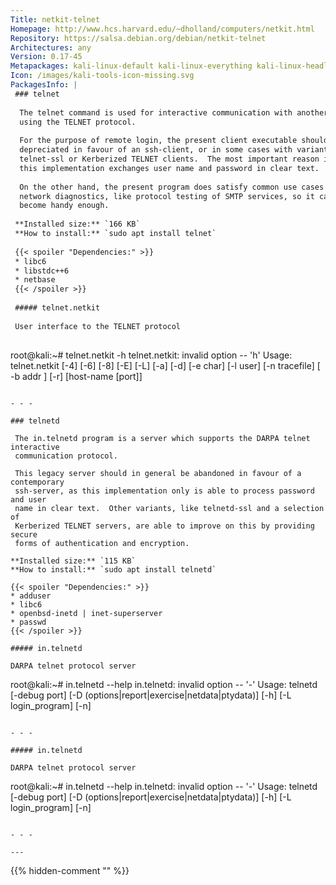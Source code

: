 ```yaml
---
Title: netkit-telnet
Homepage: http://www.hcs.harvard.edu/~dholland/computers/netkit.html
Repository: https://salsa.debian.org/debian/netkit-telnet
Architectures: any
Version: 0.17-45
Metapackages: kali-linux-default kali-linux-everything kali-linux-headless kali-linux-large 
Icon: /images/kali-tools-icon-missing.svg
PackagesInfo: |
 ### telnet
 
  The telnet command is used for interactive communication with another host
  using the TELNET protocol.
   
  For the purpose of remote login, the present client executable should be
  depreciated in favour of an ssh-client, or in some cases with variants like
  telnet-ssl or Kerberized TELNET clients.  The most important reason is that
  this implementation exchanges user name and password in clear text.
   
  On the other hand, the present program does satisfy common use cases of
  network diagnostics, like protocol testing of SMTP services, so it can
  become handy enough.
 
 **Installed size:** `166 KB`  
 **How to install:** `sudo apt install telnet`  
 
 {{< spoiler "Dependencies:" >}}
 * libc6 
 * libstdc++6 
 * netbase
 {{< /spoiler >}}
 
 ##### telnet.netkit
 
 User interface to the TELNET protocol
 
 ```
 root@kali:~# telnet.netkit -h
 telnet.netkit: invalid option -- 'h'
 Usage: telnet.netkit [-4] [-6] [-8] [-E] [-L] [-a] [-d] [-e char] [-l user]
 	[-n tracefile] [ -b addr ] [-r] [host-name [port]]
 ```
 
 - - -
 
 ### telnetd
 
  The in.telnetd program is a server which supports the DARPA telnet interactive
  communication protocol.
   
  This legacy server should in general be abandoned in favour of a contemporary
  ssh-server, as this implementation only is able to process password and user
  name in clear text.  Other variants, like telnetd-ssl and a selection of
  Kerberized TELNET servers, are able to improve on this by providing secure
  forms of authentication and encryption.
 
 **Installed size:** `115 KB`  
 **How to install:** `sudo apt install telnetd`  
 
 {{< spoiler "Dependencies:" >}}
 * adduser
 * libc6 
 * openbsd-inetd | inet-superserver
 * passwd
 {{< /spoiler >}}
 
 ##### in.telnetd
 
 DARPA telnet protocol server
 
 ```
 root@kali:~# in.telnetd --help
 in.telnetd: invalid option -- '-'
 Usage: telnetd [-debug port] [-D (options|report|exercise|netdata|ptydata)]
 	 [-h] [-L login_program] [-n]
 ```
 
 - - -
 
 ##### in.telnetd
 
 DARPA telnet protocol server
 
 ```
 root@kali:~# in.telnetd --help
 in.telnetd: invalid option -- '-'
 Usage: telnetd [-debug port] [-D (options|report|exercise|netdata|ptydata)]
 	 [-h] [-L login_program] [-n]
 ```
 
 - - -
 
---
```

{{% hidden-comment "<!--Do not edit anything above this line-->" %}}
